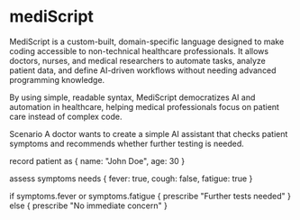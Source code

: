 # mediScript
MediScript is a custom-built, domain-specific language designed to make coding accessible to non-technical healthcare professionals. It allows doctors, nurses, and medical researchers to automate tasks, analyze patient data, and define AI-driven workflows without needing advanced programming knowledge.

By using simple, readable syntax, MediScript democratizes AI and automation in healthcare, helping medical professionals focus on patient care instead of complex code.

Scenario
A doctor wants to create a simple AI assistant that checks patient symptoms and recommends whether further testing is needed.

record patient as {
    name: "John Doe",
    age: 30
}

assess symptoms needs {
    fever: true,
    cough: false,
    fatigue: true
}

if symptoms.fever or symptoms.fatigue {
    prescribe "Further tests needed"
} else {
    prescribe "No immediate concern"
}
